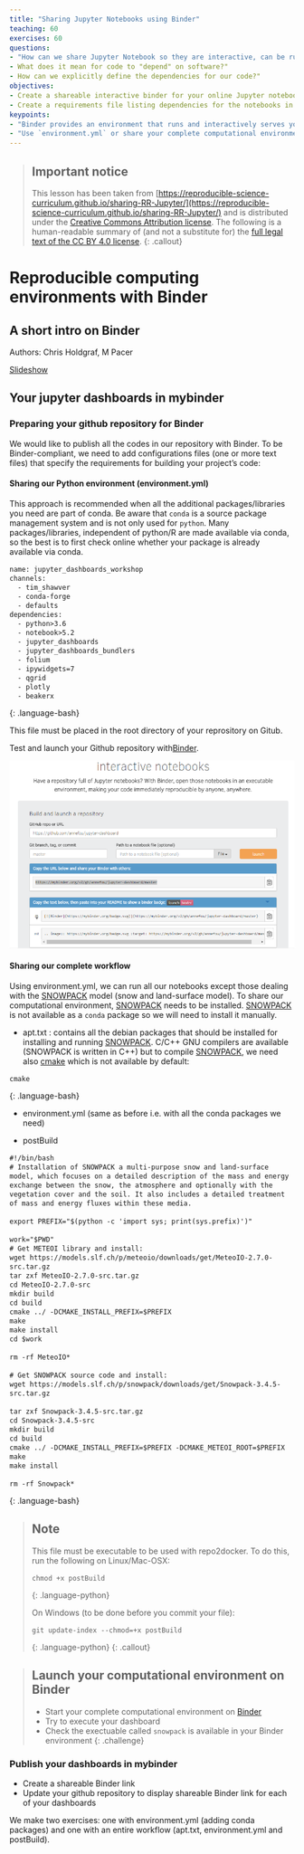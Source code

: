 ```yaml
---
title: "Sharing Jupyter Notebooks using Binder"
teaching: 60		
exercises: 60
questions:
- "How can we share Jupyter Notebook so they are interactive, can be run, and modified?"
- What does it mean for code to "depend" on software?"
- How can we explicitly define the dependencies for our code?"
objectives:
- Create a shareable interactive binder for your online Jupyter notebooks."
- Create a requirements file listing dependencies for the notebooks in your repository."
keypoints:
- "Binder provides an environment that runs and interactively serves your Jupyter notebooks."
- "Use `environment.yml` or share your complete computational environment (apt.txt, environment.yml and postBuild) to specify dependencies beyond the Jupyter notebook execution environment itself."
---
```



> ## Important notice
> This lesson has been taken from [https://reproducible-science-curriculum.github.io/sharing-RR-Jupyter/](https://reproducible-science-curriculum.github.io/sharing-RR-Jupyter/)
> and is distributed under the <a href="https://creativecommons.org/licenses/by/4.0/">Creative Commons Attribution license</a>.
> The following is a human-readable summary of (and not a substitute for) the <a href="https://creativecommons.org/licenses/by/4.0/legalcode">full legal text of the CC BY 4.0 license</a>.
{: .callout}


# Reproducible computing environments with Binder

## A short intro on Binder

Authors: Chris Holdgraf, M Pacer

[Slideshow](https://reproducible-science-curriculum.github.io/sharing-RR-Jupyter/slides/02-intro_to_binder.slides.html#/)

## Your jupyter dashboards in mybinder

### Preparing your github repository for Binder

We would like to publish all the codes in our repository with Binder. To be Binder-compliant,
we need to add configurations files (one or more text files) that specify the requirements for building your project’s code:

#### Sharing our Python environment (environment.yml)

This approach is recommended when all the additional packages/libraries you need are part of conda. Be aware that `conda` is a source package management system and is not only used for `python`. Many packages/libraries, independent of python/R are made available via conda, so the best is to first check online whether your package is already available via conda.

~~~
name: jupyter_dashboards_workshop
channels:
  - tim_shawver
  - conda-forge
  - defaults
dependencies:
  - python>3.6
  - notebook>5.2
  - jupyter_dashboards
  - jupyter_dashboards_bundlers
  - folium
  - ipywidgets=7
  - qgrid
  - plotly
  - beakerx
~~~
{: .language-bash}

This file must be placed in the root directory of your reprository on Gitub.

Test and launch your Github repository with<a href="https://mybinder.org/">Binder</a>.

![binder_test.png](../images/binder_test.png)

#### Sharing our complete workflow

Using environment.yml, we can run all our notebooks except those dealing with the <a href="https://models.slf.ch/p/snowpack/">SNOWPACK</a> model (snow and land-surface model). To share our computational environment, <a href="https://models.slf.ch/p/snowpack/">SNOWPACK</a> needs to be installed. <a href="https://models.slf.ch/p/snowpack/">SNOWPACK</a> is not available as a `conda` package so we will need to install it manually.

- apt.txt : contains all the debian packages that should be installed for installing and running <a href="https://models.slf.ch/p/snowpack/">SNOWPACK</a>. C/C++ GNU compilers are available (SNOWPACK is written in C++) but to compile <a href="https://models.slf.ch/p/snowpack/">SNOWPACK</a>, we need also <a href="https://cmake.org/overview/">cmake</a> which is not available by default:

~~~
cmake
~~~
{: .language-bash}

- environment.yml (same as before i.e. with all the conda packages we need)

- postBuild

~~~
#!/bin/bash
# Installation of SNOWPACK a multi-purpose snow and land-surface model, which focuses on a detailed description of the mass and energy exchange between the snow, the atmosphere and optionally with the vegetation cover and the soil. It also includes a detailed treatment of mass and energy fluxes within these media.

export PREFIX="$(python -c 'import sys; print(sys.prefix)')"

work="$PWD"
# Get METEOI library and install:
wget https://models.slf.ch/p/meteoio/downloads/get/MeteoIO-2.7.0-src.tar.gz
tar zxf MeteoIO-2.7.0-src.tar.gz
cd MeteoIO-2.7.0-src
mkdir build
cd build
cmake ../ -DCMAKE_INSTALL_PREFIX=$PREFIX
make
make install
cd $work

rm -rf MeteoIO*

# Get SNOWPACK source code and install:
wget https://models.slf.ch/p/snowpack/downloads/get/Snowpack-3.4.5-src.tar.gz

tar zxf Snowpack-3.4.5-src.tar.gz
cd Snowpack-3.4.5-src
mkdir build
cd build
cmake ../ -DCMAKE_INSTALL_PREFIX=$PREFIX -DCMAKE_METEOI_ROOT=$PREFIX
make
make install

rm -rf Snowpack*
~~~
{: .language-bash}

> ## Note
> This file must be executable to be used with repo2docker.
> To do this, run the following on Linux/Mac-OSX:
> ~~~
> chmod +x postBuild
> ~~~
> {: .language-python}
>
> On Windows (to be done before you commit your file):
> ~~~
> git update-index --chmod=+x postBuild
> ~~~
> {: .language-python}
{: .callout}

> ## Launch your computational environment on Binder
>
> - Start your complete computational environment on <a href="https://mybinder.org/">Binder</a>
> - Try to execute your dashboard
> - Check the exectuable called `snowpack` is available in your Binder environment
{: .challenge}

### Publish your dashboards in mybinder

- Create a shareable Binder link
- Update your github repository to display shareable Binder link for each of your dashboards

We make two exercises: one with environment.yml (adding conda packages) and one with an entire workflow (apt.txt, environment.yml and postBuild).
